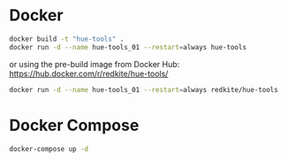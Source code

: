# Docker

```bash
docker build -t "hue-tools" .
docker run -d --name hue-tools_01 --restart=always hue-tools
```

or using the pre-build image from Docker Hub: https://hub.docker.com/r/redkite/hue-tools/
```bash
docker run -d --name hue-tools_01 --restart=always redkite/hue-tools
```

# Docker Compose

```bash
docker-compose up -d
```
